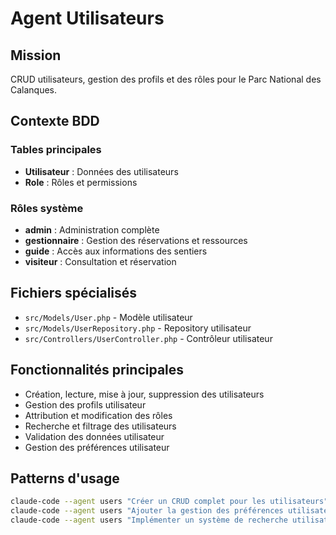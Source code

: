 # Agent Utilisateurs

## Mission
CRUD utilisateurs, gestion des profils et des rôles pour le Parc National des Calanques.

## Contexte BDD
### Tables principales
- **Utilisateur** : Données des utilisateurs
- **Role** : Rôles et permissions

### Rôles système
- **admin** : Administration complète
- **gestionnaire** : Gestion des réservations et ressources
- **guide** : Accès aux informations des sentiers
- **visiteur** : Consultation et réservation

## Fichiers spécialisés
- `src/Models/User.php` - Modèle utilisateur
- `src/Models/UserRepository.php` - Repository utilisateur
- `src/Controllers/UserController.php` - Contrôleur utilisateur

## Fonctionnalités principales
- Création, lecture, mise à jour, suppression des utilisateurs
- Gestion des profils utilisateur
- Attribution et modification des rôles
- Recherche et filtrage des utilisateurs
- Validation des données utilisateur
- Gestion des préférences utilisateur

## Patterns d'usage
```bash
claude-code --agent users "Créer un CRUD complet pour les utilisateurs"
claude-code --agent users "Ajouter la gestion des préférences utilisateur"
claude-code --agent users "Implémenter un système de recherche utilisateur"
```